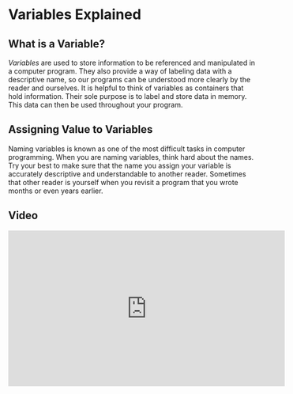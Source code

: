 # Variables Explained

## What is a Variable?

_Variables_ are used to store information to be referenced and manipulated in a computer program. They also provide a way of labeling data with a descriptive name, so our programs can be understood more clearly by the reader and ourselves. It is helpful to think of variables as containers that hold information. Their sole purpose is to label and store data in memory. This data can then be used throughout your program.

## Assigning Value to Variables

Naming variables is known as one of the most difficult tasks in computer programming. When you are naming variables, think hard about the names. Try your best to make sure that the name you assign your variable is accurately descriptive and understandable to another reader. Sometimes that other reader is yourself when you revisit a program that you wrote months or even years earlier.

## Video

<iframe width="560" height="315" src="https://www.youtube.com/embed/lLquWAIfu04" frameborder="0" allow="accelerometer; autoplay; clipboard-write; encrypted-media; gyroscope; picture-in-picture" allowfullscreen></iframe>